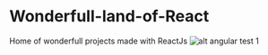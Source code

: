 # Wonderfull-land-of-React
Home of wonderfull projects made with ReactJs
![alt angular test 1](https://9pplda-bn1306.files.1drv.com/y2pJ0GBCMZ0mN1vYArOvDSgoIAXPvyBQAeatrg7ZdsjMyI0CmigLyKqMANeBLmdMR5p-5wGgbGefIAI5bGFvSsDruoBFSVpKY7S-Fg8hy5A7ouZlLx8OrSCryW86C0UFEB38XEJFrOHqB94zxmBnwbj4g/wallpaper.jpg?psid=1)
